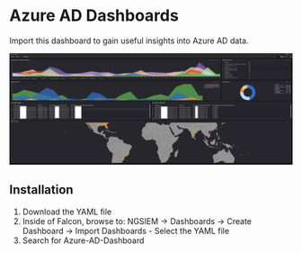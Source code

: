 # Azure AD Dashboards
Import this dashboard to gain useful insights into Azure AD data. 

![Azure AD Dashboards](screenshot.png)

## Installation
1. Download the YAML file
2. Inside of Falcon, browse to: NGSIEM -> Dashboards -> Create Dashboard -> Import Dashboards - Select the YAML file
3. Search for Azure-AD-Dashboard
